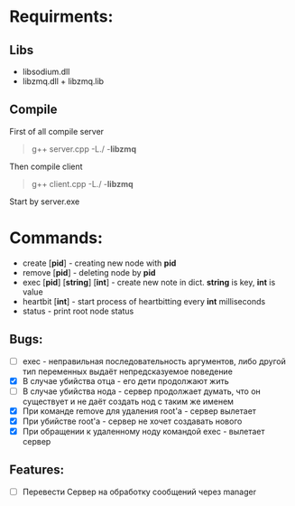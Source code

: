 # Requirments:
## Libs
* libsodium.dll
* libzmq.dll + libzmq.lib
## Compile
First of all compile server
> g++ server.cpp -L./ -**libzmq** 

Then compile client
> g++ client.cpp -L./ -**libzmq** 

Start by server.exe

# Commands:
* create [**pid**] - creating new node with **pid**
* remove [**pid**] - deleting node by **pid**
* exec [**pid**] [**string**] [**int**] - create new note in dict. **string** is key, **int** is value
* heartbit [**int**] - start process of heartbitting every **int** milliseconds
* status - print root node status

## Bugs:
* [ ] exec - неправильная последовательность аргументов, либо другой тип переменных выдаёт непредсказуемое поведение
* [X] В случае убийства отца - его дети продолжают жить
* [ ] В случае убийства нода - сервер продолжает думать, что он существует и не даёт создать нод с таким же именем
* [X] При команде remove для удаления root'a - сервер вылетает
* [X] При убийстве root'a - сервер не хочет создавать нового
* [X] При обращении к удаленному ноду командой exec - вылетает сервер

## Features:
* [ ] Перевести Сервер на обработку сообщений через manager
